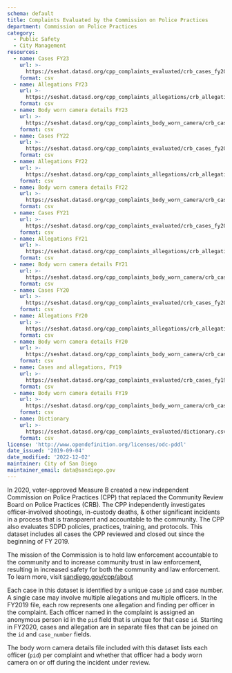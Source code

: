```yaml
---
schema: default
title: Complaints Evaluated by the Commission on Police Practices 
department: Commission on Police Practices
category:
  - Public Safety
  - City Management
resources:
  - name: Cases FY23
    url: >-
      https://seshat.datasd.org/cpp_complaints_evaluated/crb_cases_fy2023_datasd.csv
    format: csv
  - name: Allegations FY23
    url: >-
      https://seshat.datasd.org/cpp_complaints_allegations/crb_allegations_fy2023_datasd.csv
    format: csv
  - name: Body worn camera details FY23
    url: >-
      https://seshat.datasd.org/cpp_complaints_body_worn_camera/crb_cases_bwc_fy2023_datasd.csv
    format: csv
  - name: Cases FY22
    url: >-
      https://seshat.datasd.org/cpp_complaints_evaluated/crb_cases_fy2022_datasd.csv
    format: csv
  - name: Allegations FY22
    url: >-
      https://seshat.datasd.org/cpp_complaints_allegations/crb_allegations_fy2022_datasd.csv
    format: csv
  - name: Body worn camera details FY22
    url: >-
      https://seshat.datasd.org/cpp_complaints_body_worn_camera/crb_cases_bwc_fy2022_datasd.csv
    format: csv
  - name: Cases FY21
    url: >-
      https://seshat.datasd.org/cpp_complaints_evaluated/crb_cases_fy2021_datasd.csv
    format: csv
  - name: Allegations FY21
    url: >-
      https://seshat.datasd.org/cpp_complaints_allegations/crb_allegations_fy2021_datasd.csv
    format: csv
  - name: Body worn camera details FY21
    url: >-
      https://seshat.datasd.org/cpp_complaints_body_worn_camera/crb_cases_bwc_fy2021_datasd.csv
    format: csv
  - name: Cases FY20
    url: >-
      https://seshat.datasd.org/cpp_complaints_evaluated/crb_cases_fy2020_datasd.csv
    format: csv
  - name: Allegations FY20
    url: >-
      https://seshat.datasd.org/cpp_complaints_allegations/crb_allegations_fy2020_datasd.csv
    format: csv
  - name: Body worn camera details FY20
    url: >-
      https://seshat.datasd.org/cpp_complaints_body_worn_camera/crb_cases_bwc_fy2020_datasd.csv
    format: csv
  - name: Cases and allegations, FY19
    url: >-
      https://seshat.datasd.org/cpp_complaints_evaluated/crb_cases_fy19_datasd.csv
    format: csv
  - name: Body worn camera details FY19
    url: >-
      https://seshat.datasd.org/cpp_complaints_body_worn_camera/crb_cases_bwc_fy19_datasd.csv
    format: csv
  - name: Dictionary
    url: >-
      https://seshat.datasd.org/cpp_complaints_evaluated/dictionary.csv
    format: csv
license: 'http://www.opendefinition.org/licenses/odc-pddl'
date_issued: '2019-09-04'
date_modified: '2022-12-02'
maintainer: City of San Diego
maintainer_email: data@sandiego.gov
---
```

In 2020, voter-approved Measure B created a new independent Commission on Police Practices (CPP) that replaced the Community Review Board on Police Practices (CRB). The CPP independently investigates officer-involved shootings, in-custody deaths, & other significant incidents in a process that is transparent and accountable to the community. The CPP also evaluates SDPD policies, practices, training, and protocols. This dataset includes all cases the CPP reviewed and closed out since the beginning of FY 2019.

<!--more-->

The mission of the Commission is to hold law enforcement accountable to the community and to increase community trust in law enforcement, resulting in increased safety for both the community and law enforcement. To learn more, visit [sandiego.gov/cpp/about](https://www.sandiego.gov/cpp/about)

Each case in this dataset is identified by a unique case `id` and case number. A single case may involve multiple allegations and multiple officers. In the FY2019 file, each row represents one allegation and finding per officer in the complaint. Each officer named in the complaint is assigned an anonymous person id in the `pid` field that is unique for that case `id`. Starting in FY2020, cases and allegation are in separate files that can be joined on the `id` and `case_number` fields.

The body worn camera details file included with this dataset lists each officer (`pid`) per complaint and whether that officer had a body worn camera on or off during the incident under review.